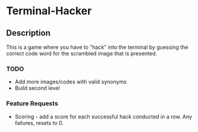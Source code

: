# Terminal-Hacker

## Description
This is a game where you have to "hack" into the terminal by guessing the correct code word for the scrambled image that is presented.  

### TODO
* Add more images/codes with valid synonyms
* Build second level

### Feature Requests
* Scoring - add a score for each successful hack conducted in a row.  Any failures, resets to 0.
